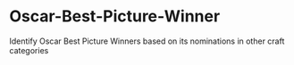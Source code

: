 # Oscar-Best-Picture-Winner
Identify Oscar Best Picture Winners based on its nominations in other craft categories
